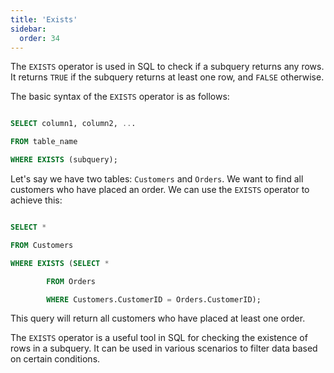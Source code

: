 ```yaml
---
title: 'Exists'
sidebar:
  order: 34
---
```


 

The `EXISTS` operator is used in SQL to check if a subquery returns any rows. It returns `TRUE` if the subquery returns at least one row, and `FALSE` otherwise.





The basic syntax of the `EXISTS` operator is as follows:



```sql

SELECT column1, column2, ...

FROM table_name

WHERE EXISTS (subquery);

```





Let's say we have two tables: `Customers` and `Orders`. We want to find all customers who have placed an order. We can use the `EXISTS` operator to achieve this:



```sql

SELECT *

FROM Customers

WHERE EXISTS (SELECT *

        FROM Orders

        WHERE Customers.CustomerID = Orders.CustomerID);

```



This query will return all customers who have placed at least one order.





The `EXISTS` operator is a useful tool in SQL for checking the existence of rows in a subquery. It can be used in various scenarios to filter data based on certain conditions.


